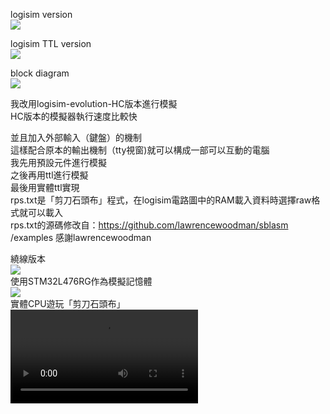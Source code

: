 
logisim version  
![](main.png)  
  
logisim TTL version  
![](main_TTL.png)  

block diagram  
![](block_diagram.png)  

我改用logisim-evolution-HC版本進行模擬  
HC版本的模擬器執行速度比較快  

並且加入外部輸入（鍵盤）的機制  
這樣配合原本的輸出機制（tty視窗)就可以構成一部可以互動的電腦  
我先用預設元件進行模擬  
之後再用ttl進行模擬  
最後用實體ttl實現  
rps.txt是「剪刀石頭布」程式，在logisim電路圖中的RAM載入資料時選擇raw格式就可以載入  
rps.txt的源碼修改自：https://github.com/lawrencewoodman/sblasm /examples 感謝lawrencewoodman  

繞線版本  
![](IMG_2964.jpg)  
使用STM32L476RG作為模擬記憶體  
![](IMG_2960.jpg)  
實體CPU遊玩「剪刀石頭布」  
![](未命名.mp4)  
